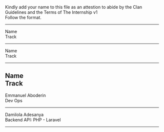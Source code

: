 Kindly add your name to this file as an attestion to abide by the Clan Guidelines and the Terms of The Internship v1
<br/> Follow the format.<br/> 
___
Name <br/>
Track
___
Name <br/>
Track
___
Name <br/>
Track
---
Emmanuel Aboderin </br>
Dev Ops
___
Damilola Adesanya <br/>
Backend API: PHP - Laravel
___
